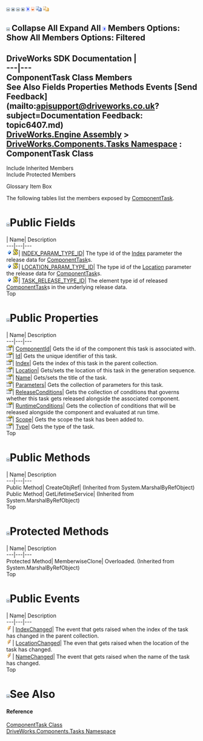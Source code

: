 ![](dotnetimages/collapse.gif) ![](dotnetimages/expand.gif) ![](dotnetimages/collapse.gif) ![](dotnetimages/expand.gif) ![](dotnetimages/drpdown.gif) ![](dotnetimages/drpdown_orange.gif) ![](dotnetimages/copycode.gif) ![](dotnetimages/copycodeHighlight.gif)

![](dotnetimages/collapse.gif) Collapse All Expand All ![](dotnetimages/drpdown.gif) Members Options: Show All  Members Options: Filtered   
---  
DriveWorks SDK Documentation  |   
---|---  
ComponentTask Class Members   
See Also Fields Properties Methods Events [Send Feedback](mailto:apisupport@driveworks.co.uk?subject=Documentation Feedback: topic6407.md)  
[DriveWorks.Engine Assembly](topic2156.md) > [DriveWorks.Components.Tasks Namespace](topic6391.md) : ComponentTask Class  
---  
  
Include Inherited Members    
Include Protected Members  


Glossary Item Box

The following tables list the members exposed by [ComponentTask](topic6407.md).

# ![](dotnetimages/collapse.gif)Public Fields

| Name| Description  
---|---|---  
![Public Field](dotnetimages/publicField.gif)![static \(Shared in Visual Basic\)](dotnetimages/static.gif)| [INDEX_PARAM_TYPE_ID](topic6423.md)| The type id of the [Index](topic6415.md) parameter the release data for [ComponentTask](topic6407.md)s.   
![Public Field](dotnetimages/publicField.gif)![static \(Shared in Visual Basic\)](dotnetimages/static.gif)| [LOCATION_PARAM_TYPE_ID](topic6424.md)| The type id of the [Location](topic6416.md) parameter the release data for [ComponentTask](topic6407.md)s.   
![Public Field](dotnetimages/publicField.gif)![static \(Shared in Visual Basic\)](dotnetimages/static.gif)| [TASK_RELEASE_TYPE_ID](topic6425.md)| The element type id of released [ComponentTask](topic6407.md)s in the underlying release data.   
Top

# ![](dotnetimages/collapse.gif)Public Properties

| Name| Description  
---|---|---  
![Public Property](dotnetimages/publicProperty.gif)| [ComponentId](topic6413.md)| Gets the id of the component this task is associated with.   
![Public Property](dotnetimages/publicProperty.gif)| [Id](topic6414.md)| Gets the unique identifier of this task.   
![Public Property](dotnetimages/publicProperty.gif)| [Index](topic6415.md)| Gets the index of this task in the parent collection.   
![Public Property](dotnetimages/publicProperty.gif)| [Location](topic6416.md)| Gets/sets the location of this task in the generation sequence.   
![Public Property](dotnetimages/publicProperty.gif)| [Name](topic6417.md)| Gets/sets the title of the task.   
![Public Property](dotnetimages/publicProperty.gif)| [Parameters](topic6418.md)| Gets the collection of parameters for this task.   
![Public Property](dotnetimages/publicProperty.gif)| [ReleaseConditions](topic6419.md)| Gets the collection of conditions that governs whether this task gets released alongside the associated component.   
![Public Property](dotnetimages/publicProperty.gif)| [RuntimeConditions](topic6420.md)| Gets the collection of conditions that will be released alongside the component and evaluated at run time.   
![Public Property](dotnetimages/publicProperty.gif)| [Scope](topic6421.md)| Gets the scope the task has been added to.   
![Public Property](dotnetimages/publicProperty.gif)| [Type](topic6422.md)| Gets the type of the task.   
Top

# ![](dotnetimages/collapse.gif)Public Methods

| Name| Description  
---|---|---  
Public Method| CreateObjRef|  (Inherited from System.MarshalByRefObject)  
Public Method| GetLifetimeService|  (Inherited from System.MarshalByRefObject)  
Top

# ![](dotnetimages/collapse.gif)Protected Methods

| Name| Description  
---|---|---  
Protected Method| MemberwiseClone| Overloaded. (Inherited from System.MarshalByRefObject)  
Top

# ![](dotnetimages/collapse.gif)Public Events

| Name| Description  
---|---|---  
![Public Event](dotnetimages/publicEvent.gif)| [IndexChanged](topic6426.md)| The event that gets raised when the index of the task has changed in the parent collection.   
![Public Event](dotnetimages/publicEvent.gif)| [LocationChanged](topic6427.md)| The even that gets raised when the location of the task has changed.   
![Public Event](dotnetimages/publicEvent.gif)| [NameChanged](topic6428.md)| The event that gets raised when the name of the task has changed.   
Top

# ![](dotnetimages/collapse.gif)See Also

#### Reference

[ComponentTask Class](topic6407.md)   
[DriveWorks.Components.Tasks Namespace](topic6391.md)


